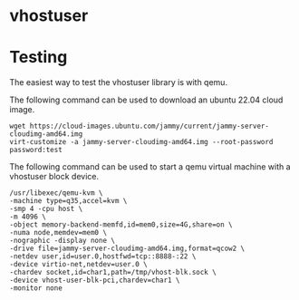 # vhostuser

# Testing
The easiest way to test the vhostuser library is with qemu.

The following command can be used to download an ubuntu 22.04 cloud image.
```
wget https://cloud-images.ubuntu.com/jammy/current/jammy-server-cloudimg-amd64.img
virt-customize -a jammy-server-cloudimg-amd64.img --root-password password:test
```

The following command can be used to start a qemu virtual machine with a vhostuser block device.
```
/usr/libexec/qemu-kvm \
-machine type=q35,accel=kvm \
-smp 4 -cpu host \
-m 4096 \
-object memory-backend-memfd,id=mem0,size=4G,share=on \
-numa node,memdev=mem0 \
-nographic -display none \
-drive file=jammy-server-cloudimg-amd64.img,format=qcow2 \
-netdev user,id=user.0,hostfwd=tcp::8888-:22 \
-device virtio-net,netdev=user.0 \
-chardev socket,id=char1,path=/tmp/vhost-blk.sock \
-device vhost-user-blk-pci,chardev=char1 \
-monitor none
```
